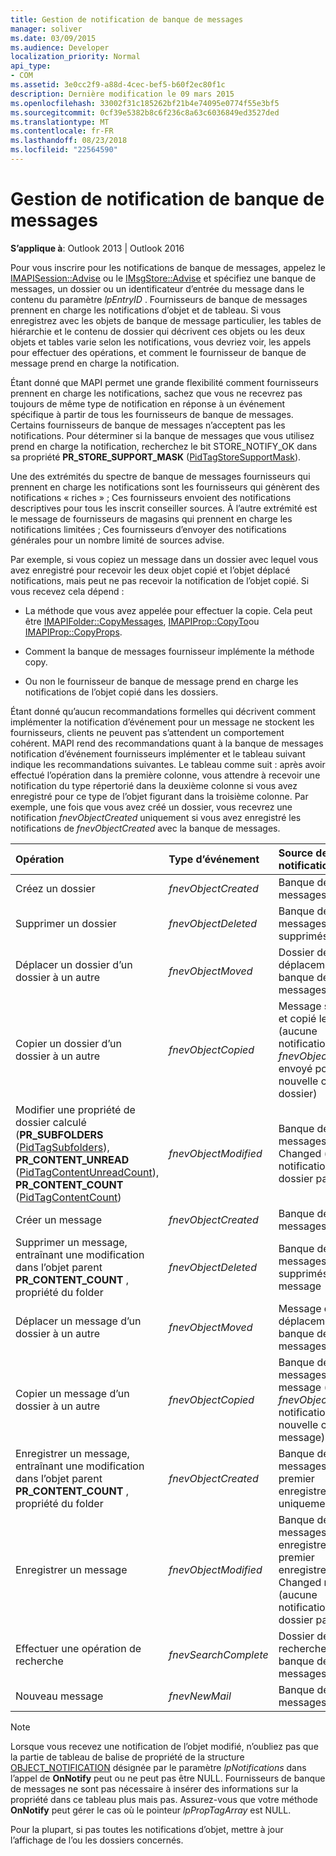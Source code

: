 ```yaml
---
title: Gestion de notification de banque de messages
manager: soliver
ms.date: 03/09/2015
ms.audience: Developer
localization_priority: Normal
api_type:
- COM
ms.assetid: 3e0cc2f9-a88d-4cec-bef5-b60f2ec80f1c
description: Dernière modification le 09 mars 2015
ms.openlocfilehash: 33002f31c185262bf21b4e74095e0774f55e3bf5
ms.sourcegitcommit: 0cf39e5382b8c6f236c8a63c6036849ed3527ded
ms.translationtype: MT
ms.contentlocale: fr-FR
ms.lasthandoff: 08/23/2018
ms.locfileid: "22564590"
---
```

# <a name="handling-message-store-notification"></a>Gestion de notification de banque de messages
  
**S’applique à**: Outlook 2013 | Outlook 2016 
  
Pour vous inscrire pour les notifications de banque de messages, appelez le [IMAPISession::Advise](imapisession-advise.md) ou le [IMsgStore::Advise](imsgstore-advise.md) et spécifiez une banque de messages, un dossier ou un identificateur d’entrée du message dans le contenu du paramètre _lpEntryID_ . Fournisseurs de banque de messages prennent en charge les notifications d’objet et de tableau. Si vous enregistrez avec les objets de banque de message particulier, les tables de hiérarchie et le contenu de dossier qui décrivent ces objets ou les deux objets et tables varie selon les notifications, vous devriez voir, les appels pour effectuer des opérations, et comment le fournisseur de banque de message prend en charge la notification. 
  
Étant donné que MAPI permet une grande flexibilité comment fournisseurs prennent en charge les notifications, sachez que vous ne recevrez pas toujours de même type de notification en réponse à un événement spécifique à partir de tous les fournisseurs de banque de messages. Certains fournisseurs de banque de messages n’acceptent pas les notifications. Pour déterminer si la banque de messages que vous utilisez prend en charge la notification, recherchez le bit STORE_NOTIFY_OK dans sa propriété **PR_STORE_SUPPORT_MASK** ([PidTagStoreSupportMask](pidtagstoresupportmask-canonical-property.md)).
  
Une des extrémités du spectre de banque de messages fournisseurs qui prennent en charge les notifications sont les fournisseurs qui génèrent des notifications « riches » ; Ces fournisseurs envoient des notifications descriptives pour tous les inscrit conseiller sources. À l’autre extrémité est le message de fournisseurs de magasins qui prennent en charge les notifications limitées ; Ces fournisseurs d’envoyer des notifications générales pour un nombre limité de sources advise. 
  
Par exemple, si vous copiez un message dans un dossier avec lequel vous avez enregistré pour recevoir les deux objet copié et l’objet déplacé notifications, mais peut ne pas recevoir la notification de l’objet copié. Si vous recevez cela dépend :
  
- La méthode que vous avez appelée pour effectuer la copie. Cela peut être [IMAPIFolder::CopyMessages](imapifolder-copymessages.md), [IMAPIProp::CopyTo](imapiprop-copyto.md)ou [IMAPIProp::CopyProps](imapiprop-copyprops.md).
    
- Comment la banque de messages fournisseur implémente la méthode copy.
    
- Ou non le fournisseur de banque de message prend en charge les notifications de l’objet copié dans les dossiers.
    
Étant donné qu’aucun recommandations formelles qui décrivent comment implémenter la notification d’événement pour un message ne stockent les fournisseurs, clients ne peuvent pas s’attendent un comportement cohérent. MAPI rend des recommandations quant à la banque de messages notification d’événement fournisseurs implémenter et le tableau suivant indique les recommandations suivantes. Le tableau comme suit : après avoir effectué l’opération dans la première colonne, vous attendre à recevoir une notification du type répertorié dans la deuxième colonne si vous avez enregistré pour ce type de l’objet figurant dans la troisième colonne. Par exemple, une fois que vous avez créé un dossier, vous recevrez une notification _fnevObjectCreated_ uniquement si vous avez enregistré les notifications de _fnevObjectCreated_ avec la banque de messages. 
  
|**Opération**|**Type d’événement**|**Source de notification**|
|:-----|:-----|:-----|
|Créez un dossier  <br/> | _fnevObjectCreated_ <br/> |Banque de messages  <br/> |
|Supprimer un dossier  <br/> | _fnevObjectDeleted_ <br/> |Banque de messages dossier supprimés  <br/> |
|Déplacer un dossier d’un dossier à un autre  <br/> | _fnevObjectMoved_ <br/> |Dossier de déplacement de banque de messages  <br/> |
|Copier un dossier d’un dossier à un autre  <br/> | _fnevObjectCopied_ <br/> |Message stocker et copié le dossier (aucune notification _fnevObjectCreated_ envoyé pour la nouvelle copie du dossier)  <br/> |
|Modifier une propriété de dossier calculé (**PR_SUBFOLDERS** ([PidTagSubfolders](pidtagsubfolders-canonical-property.md)), **PR_CONTENT_UNREAD** ([PidTagContentUnreadCount](pidtagcontentunreadcount-canonical-property.md)), **PR_CONTENT_COUNT** ([PidTagContentCount](pidtagcontentcount-canonical-property.md))  <br/> | _fnevObjectModified_ <br/> |Banque de messages dossier Changed (aucune notification au dossier parent)  <br/> |
|Créer un message  <br/> | _fnevObjectCreated_ <br/> |Banque de messages  <br/> |
|Supprimer un message, entraînant une modification dans l’objet parent **PR_CONTENT_COUNT** , propriété du folder  <br/> | _fnevObjectDeleted_ <br/> |Banque de messages supprimés message  <br/> |
|Déplacer un message d’un dossier à un autre  <br/> | _fnevObjectMoved_ <br/> |Message de déplacement de banque de messages  <br/> |
|Copier un message d’un dossier à un autre  <br/> | _fnevObjectCopied_ <br/> |Banque de messages copiés message (aucun _fnevObjectCreated_ notification de la nouvelle copie du message)  <br/> |
|Enregistrer un message, entraînant une modification dans l’objet parent **PR_CONTENT_COUNT** , propriété du folder  <br/> | _fnevObjectCreated_ <br/> |Banque de messages sur le premier enregistrement uniquement  <br/> |
|Enregistrer un message  <br/> | _fnevObjectModified_ <br/> |Banque de messages sur enregistre après le premier enregistrement Changed message (aucune notification au dossier parent)  <br/> |
|Effectuer une opération de recherche  <br/> | _fnevSearchComplete_ <br/> |Dossier de recherche de banque de messages  <br/> |
|Nouveau message  <br/> | _fnevNewMail_ <br/> |Banque de messages  <br/> |
   
> [!NOTE]
> Lorsque vous recevez une notification de l’objet modifié, n’oubliez pas que la partie de tableau de balise de propriété de la structure [OBJECT_NOTIFICATION](object_notification.md) désignée par le paramètre _lpNotifications_ dans l’appel de **OnNotify** peut ou ne peut pas être NULL. Fournisseurs de banque de messages ne sont pas nécessaire à insérer des informations sur la propriété dans ce tableau plus mais pas. Assurez-vous que votre méthode **OnNotify** peut gérer le cas où le pointeur _lpPropTagArray_ est NULL. 
  
Pour la plupart, si pas toutes les notifications d’objet, mettre à jour l’affichage de l’ou les dossiers concernés.
  

